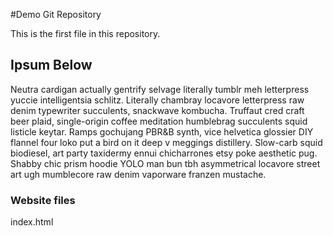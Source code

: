 #Demo Git Repository

This is the first file in this repository.

## Ipsum Below

Neutra cardigan actually gentrify selvage literally tumblr meh letterpress yuccie intelligentsia schlitz. Literally chambray locavore letterpress raw denim typewriter succulents, snackwave kombucha. Truffaut cred craft beer plaid, single-origin coffee meditation humblebrag succulents squid listicle keytar. Ramps gochujang PBR&B synth, vice helvetica glossier DIY flannel four loko put a bird on it deep v meggings distillery. Slow-carb squid biodiesel, art party taxidermy ennui chicharrones etsy poke aesthetic pug. Shabby chic prism hoodie YOLO man bun tbh asymmetrical locavore street art ugh mumblecore raw denim vaporware franzen mustache.

### Website files
index.html